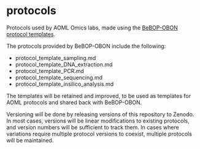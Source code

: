 # protocols

Protocols used by AOML Omics labs, made using the [BeBOP-OBON protocol templates](https://github.com/BeBOP-OBON/0_protocol_collection_template).

The protocols provided by BeBOP-OBON include the following:

- protocol_template_sampling.md
- protocol_template_DNA_extraction.md
- protocol_template_PCR.md
- protocol_template_sequencing.md
- protocol_template_insilico_analysis.md

The templates will be retained and improved, to be used as templates for AOML protocols and shared back with BeBOP-OBON.

Versioning will be done by releasing versions of this repository to Zenodo. In most cases, versions will be linear modifications to existing protocols, and version numbers will be sufficient to track them. In cases where variations require multiple protocol versions to coexist, multiple protocols will be maintained.
